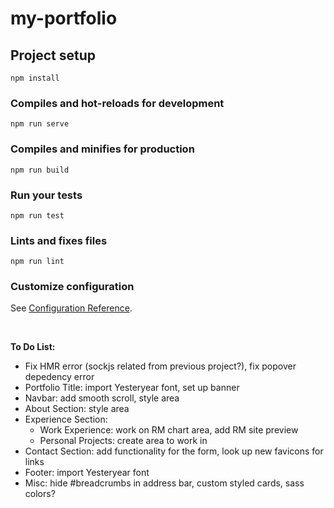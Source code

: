 # my-portfolio

## Project setup
```
npm install
```

### Compiles and hot-reloads for development
```
npm run serve
```

### Compiles and minifies for production
```
npm run build
```

### Run your tests
```
npm run test
```

### Lints and fixes files
```
npm run lint
```

### Customize configuration
See [Configuration Reference](https://cli.vuejs.org/config/).

<br>

<strong>To Do List:</strong>

- Fix HMR error (sockjs related from previous project?), fix popover depedency error
- Portfolio Title: import Yesteryear font, set up banner
- Navbar: add smooth scroll, style area
- About Section: style area
- Experience Section: 
    - Work Experience: work on RM chart area, add RM site preview
    - Personal Projects: create area to work in
- Contact Section: add functionality for the form, look up new favicons for links
- Footer: import Yesteryear font
- Misc: hide #breadcrumbs in address bar, custom styled cards, sass colors?
